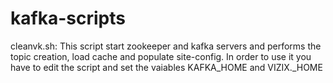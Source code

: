 # kafka-scripts

cleanvk.sh: 
This script start zookeeper and kafka servers and performs the topic creation, load cache and populate site-config. In order to use it you have to edit the script and set the vaiables KAFKA_HOME and VIZIX._HOME
